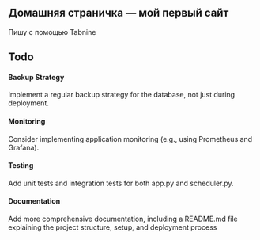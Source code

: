 ## Домашняя страничка — мой первый сайт
Пишу с помощью Tabnine

## Todo

#### Backup Strategy
Implement a regular backup strategy for the database, not just during deployment.

#### Monitoring
Consider implementing application monitoring (e.g., using Prometheus and Grafana).

#### Testing
Add unit tests and integration tests for both app.py and scheduler.py.

#### Documentation
Add more comprehensive documentation, including a README.md file explaining the project structure, setup, and deployment process